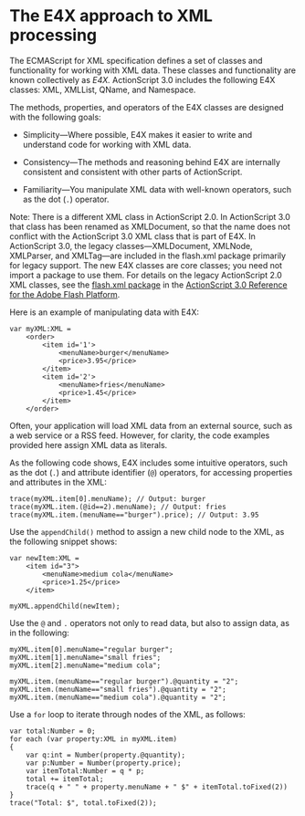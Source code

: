 # The E4X approach to XML processing

The ECMAScript for XML specification defines a set of classes and functionality
for working with XML data. These classes and functionality are known
collectively as _E4X._ ActionScript 3.0 includes the following E4X classes: XML,
XMLList, QName, and Namespace.

The methods, properties, and operators of the E4X classes are designed with the
following goals:

- Simplicity—Where possible, E4X makes it easier to write and understand code
  for working with XML data.

- Consistency—The methods and reasoning behind E4X are internally consistent and
  consistent with other parts of ActionScript.

- Familiarity—You manipulate XML data with well-known operators, such as the dot
  (`.`) operator.

Note: There is a different XML class in ActionScript 2.0. In ActionScript 3.0
that class has been renamed as XMLDocument, so that the name does not conflict
with the ActionScript 3.0 XML class that is part of E4X. In ActionScript 3.0,
the legacy classes—XMLDocument, XMLNode, XMLParser, and XMLTag—are included in
the flash.xml package primarily for legacy support. The new E4X classes are core
classes; you need not import a package to use them. For details on the legacy
ActionScript 2.0 XML classes, see the
[flash.xml package](https://help.adobe.com/en_US/FlashPlatform/reference/actionscript/3/flash/xml/package-detail.html)
in the
[ActionScript 3.0 Reference for the Adobe Flash Platform](https://help.adobe.com/en_US/FlashPlatform/reference/actionscript/3/index.html).

Here is an example of manipulating data with E4X:

    var myXML:XML =
        <order>
            <item id='1'>
                <menuName>burger</menuName>
                <price>3.95</price>
            </item>
            <item id='2'>
                <menuName>fries</menuName>
                <price>1.45</price>
            </item>
        </order>

Often, your application will load XML data from an external source, such as a
web service or a RSS feed. However, for clarity, the code examples provided here
assign XML data as literals.

As the following code shows, E4X includes some intuitive operators, such as the
dot (`.`) and attribute identifier (`@`) operators, for accessing properties and
attributes in the XML:

    trace(myXML.item[0].menuName); // Output: burger
    trace(myXML.item.(@id==2).menuName); // Output: fries
    trace(myXML.item.(menuName=="burger").price); // Output: 3.95

Use the `appendChild()` method to assign a new child node to the XML, as the
following snippet shows:

    var newItem:XML =
        <item id="3">
            <menuName>medium cola</menuName>
            <price>1.25</price>
        </item>

    myXML.appendChild(newItem);

Use the `@` and `.` operators not only to read data, but also to assign data, as
in the following:

    myXML.item[0].menuName="regular burger";
    myXML.item[1].menuName="small fries";
    myXML.item[2].menuName="medium cola";

    myXML.item.(menuName=="regular burger").@quantity = "2";
    myXML.item.(menuName=="small fries").@quantity = "2";
    myXML.item.(menuName=="medium cola").@quantity = "2";

Use a `for` loop to iterate through nodes of the XML, as follows:

    var total:Number = 0;
    for each (var property:XML in myXML.item)
    {
        var q:int = Number(property.@quantity);
        var p:Number = Number(property.price);
        var itemTotal:Number = q * p;
        total += itemTotal;
        trace(q + " " + property.menuName + " $" + itemTotal.toFixed(2))
    }
    trace("Total: $", total.toFixed(2));
